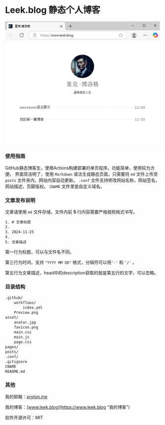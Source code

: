 # Leek.blog 静态个人博客

<div align=center>

![](.github/Preview.png)

<div align=left>


### 使用指南

GitHub静态博客生，使用Actions构建部署的单页程序。功能简单，使用较为方便。
界面简洁明了，使用 `Markdown` 语法生成静态页面，只需要将 `md` 文件上传至 `posts` 文件夹内，网站内容自动更新。
`.conf` 文件支持修改网站名称，网站签名，网站描述，页脚版权。
`CNAME` 文件里是自定义域名。

### 文章发布说明

文章请使用 `md` 文件存储，文件内前 **5** 行内容需要严格按照格式书写。
```
1. # 文章标题
2. 
3. 2024-11-25
4. 
5. 文章描述
```
第一行为标题，可以与文件名不同。

第三行为时间，支持 `"YYYY MM DD"` 格式，分隔符可以用`'-'` 和 `'/'` 。

第五行为文章描述，head中的description获取的就是第五行的文字，可以忽略。

### 目录结构

```
.github/
    workflows/
        index.yml
    Preview.png
asset/
    avatar.jpg
    favicon.png
    main.css
    main.js
    page.css
pages/
posts/
.conf/
.gitignore
CNAME
README.md
```

### 其他

我的邮箱：[proton.me](mailto:leekblog@proton.me "proton.me匿名邮箱")

我的博客：[www.leek.blog](https://www.leek.blog "我的博客")

软件开源许可：MIT